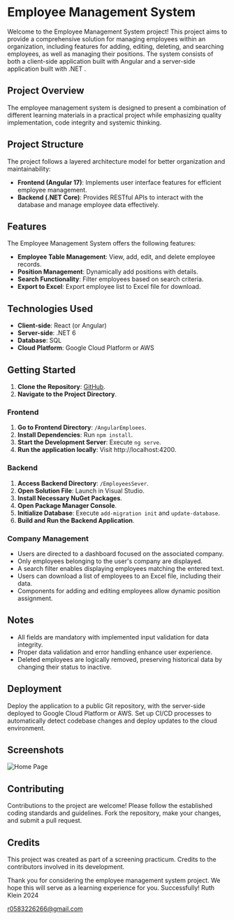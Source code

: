 # Employee Management System

Welcome to the Employee Management System project! This project aims to provide a comprehensive solution for managing employees within an organization, including features for adding, editing, deleting, and searching employees, as well as managing their positions. The system consists of both a client-side application built with Angular and a server-side application built with .NET .

## Project Overview

The employee management system is designed to present a combination of different learning materials in a practical project while emphasizing quality implementation, code integrity and systemic thinking.

## Project Structure

The project follows a layered architecture model for better organization and maintainability:

- **Frontend (Angular 17)**: Implements user interface features for efficient employee management.
- **Backend (.NET Core)**: Provides RESTful APIs to interact with the database and manage employee data effectively.

## Features

The Employee Management System offers the following features:
- **Employee Table Management**: View, add, edit, and delete employee records.
- **Position Management**: Dynamically add positions with details.
- **Search Functionality**: Filter employees based on search criteria.
- **Export to Excel**: Export employee list to Excel file for download.

## Technologies Used

- **Client-side**: React (or Angular)
- **Server-side**: .NET 6
- **Database**: SQL
- **Cloud Platform**: Google Cloud Platform or AWS

## Getting Started

1. **Clone the Repository**: [GitHub](https://github.com/ruthyklein/PracticumProject).
2. **Navigate to the Project Directory**.

### Frontend

1. **Go to Frontend Directory**: `/AngularEmploees`.
2. **Install Dependencies**: Run `npm install`.
3. **Start the Development Server**: Execute `ng serve`.
4. **Run the application locally**: Visit http://localhost:4200.

### Backend

1. **Access Backend Directory**: `/EmployeesSever`.
2. **Open Solution File**: Launch in Visual Studio.
3. **Install Necessary NuGet Packages**.
4. **Open Package Manager Console**.
5. **Initialize Database**: Execute `add-migration init` and `update-database`.
6. **Build and Run the Backend Application**.

### Company Management

- Users are directed to a dashboard focused on the associated company.
- Only employees belonging to the user's company are displayed.
- A search filter enables displaying employees matching the entered text.
- Users can download a list of employees to an Excel file, including their data.
- Components for adding and editing employees allow dynamic position assignment.

## Notes
- All fields are mandatory with implemented input validation for data integrity.
- Proper data validation and error handling enhance user experience.
- Deleted employees are logically removed, preserving historical data by changing their status to inactive.

## Deployment

Deploy the application to a public Git repository, with the server-side deployed to Google Cloud Platform or AWS. Set up CI/CD processes to automatically detect codebase changes and deploy updates to the cloud environment.

## Screenshots

![Home Page](src/assets/home_page.png)

## Contributing

Contributions to the project are welcome! Please follow the established coding standards and guidelines. Fork the repository, make your changes, and submit a pull request.

## Credits

This project was created as part of a screening practicum. Credits to the contributors involved in its development.

Thank you for considering the employee management system project. We hope this will serve as a learning experience for you. Successfully!
Ruth Klein 2024

r0583226266@gmail.com
